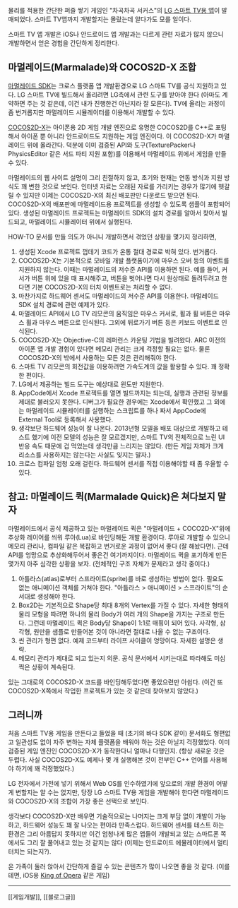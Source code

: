 물리를 적용한 간단한 퍼즐 쌓기 게임인 "차곡차곡 서커스"의 [LG 스마트 TV용 앱](http://kr.lgappstv.com/appspc/store/product/retrieveProductInfo.lge?appId=166218)이 발매되었다. 스마트 TV앱까지 개발할지는 몰랐는데 알다가도 모를 일이다.

스마트 TV 앱 개발은 iOS나 안드로이드 앱 개발과는 다르게 관련 자료가 많지 않으니 개발하면서 얻은 경험을 간단하게 정리한다.

## 마멀레이드(Marmalade)와 COCOS2D-X 조합

[마멀레이드 SDK](http://www.madewithmarmalade.com/)는 크로스 플랫폼 앱 개발환경으로 LG 스마트 TV를 공식 지원하고 있다. LG 스마트 TV에 빌드해서 올리려면 LG측에서 관련 도구를 받아야 한다 (아마도 계약하면 주는 것 같은데, 이건 내가 진행한건 아닌지라 잘 모른다). TV에 올리는 과정이 좀 번거롭지만 마멀레이드 시뮬레이터를 이용해서 개발할 수 있다.

[COCOS2D-X](http://www.cocos2d-x.org/)는 아이폰용 2D 게임 개발 엔진으로 유명한 COCOS2D를 C++로 포팅해서 아이폰 뿐 아니라 안드로이드도 지원하는 게임 엔진이다. 이 COCOS2D-X가 마멀레이드 위에 올라간다. 덕분에 이미 검증된 API와 도구(TexturePacker나 PhysicsEditor 같은 서드 파티 지원 포함)를 이용해서 마멀레이드 위에서 게임을 만들 수 있다.

마멀레이드의 웹 사이트 설명이 그리 친절하지 않고, 초기와 현재는 연동 방식과 지원 방식도 꽤 변한 것으로 보인다. 인터넷 자료는 오래된 자료를 가리키는 경우가 많기에 헷갈릴 수 있지만 이제는 COCOS2D-X의 최신 배포판만 다운로드 받으면 된다. COCOS2D-X의 배포판에 마멀레이드용 프로젝트를 생성할 수 있도록 샘플이 포함되어 있다. 생성된 마멀레이드 프로젝트는 마멀레이드 SDK의 설치 경로를 알아서 찾아서 빌드되고, 마멀레이드 시뮬레이터 위에서 실행된다.

HOW-TO 문서를 만들 의도가 아니니 개발하면서 겪었던 상황을 몇가지 정리하면,

1. 생성된 Xcode 프로젝트 껍데기 코드가 온통 절대 경로로 박혀 있다. 번거롭다.
2. COCOS2D-X는 기본적으로 모바일 개발 플랫폼이기에 마우스 오버 등의 이벤트를 지원하지 않는다. 이때는 마멀레이드의 저수준 API를 이용하면 된다. 예를 들어, 커서가 버튼 위에 있을 때 표시해주고, 버튼을 벗어나면 다시 원상태로 돌려두려고 한다면 기본 COCOS2D-X의 터치 이벤트로는 처리할 수 없다.
3. 마찬가지로 하드웨어 센서도 마멀레이드의 저수준 API를 이용한다. 마멀레이드 SDK 설치 경로에 관련 예제가 있다.
4. 마멀레이드 API에서 LG TV 리모콘의 움직임은 마우스 커서로, 휠과 휠 버튼은 마우스 휠과 마우스 버튼으로 인식된다. 그외에 뒤로가기 버튼 등은 키보드 이벤트로 인식된다.
5. COCOS2D-X는 Objective-C의 레퍼런스 카운팅 기법을 빌려왔다. ARC 이전의 아이폰 앱 개발 경험이 있다면 메모리 관리는 크게 걱정할 필요는 없다. 물론 COCOS2D-X의 밖에서 사용하는 모든 것은 관리해줘야 한다.
6. 스마트 TV 리모콘의 회전값을 이용하려면 가속도계의 값을 활용할 수 있다. 꽤 정확한 편이다.
7. LG에서 제공하는 빌드 도구는 예상대로 윈도만 지원한다.
8. AppCode에서 Xcode 프로젝트를 열면 빌드까지는 되는데, 실행과 관련된 정보를 제대로 불러오지 못한다. 디버그가 필요한 경우에는 Xcode에서 확인했고 그 외에는 마멀레이드 시뮬레이터를 실행하는 스크립트를 하나 짜서 AppCode에 External Tool로 등록해서 사용했다.
9. 생각보단 하드웨어 성능이 잘 나온다. 2013년형 모델을 배포 대상으로 개발하고 테스트 했기에 이전 모델의 성능은 잘 모르겠지만, 스마트 TV의 전체적으로 느린 UI 반응 속도 때문에 겁 먹었는데 생각만큼 느리지는 않았다. (만든 게임 자체가 크게 리소스를 사용하지는 않는다는 사실도 잊지는 말자.)
10. 크로스 컴파일 엄청 오래 걸린다. 하드웨어 센서를 직접 이용해야할 때 좀 우울할 수 있다.

## 참고: 마멀레이드 퀵(Marmalade Quick)은 쳐다보지 말자

마멀레이드에서 공식 제공하고 있는 마멀레이드 퀵은 "마멀레이드 + COCO2D-X"위에 추상화 레이어를 씌워 루아(Lua)로 바인딩해둔 개발 환경이다. 루아로 개발할 수 있으니 메모리 관리나, 컴파일 같은 복잡하고 번거로운 과정이 없어서 좋다 (잘 해놨다면). 근데 API를 엉망으로 추상화해두어서 좋은건 여기까지이다. 마멀레이드 퀵을 포기하게 만든 몇가지 아주 심각한 상황을 보자. (전체적인 구조 자체가 문제라고 생각 중이다.)

1. 아틀라스(atlas)로부터 스프라이트(sprite)를 바로 생성하는 방법이 없다. 필요도 없는 애니메이션 객체를 거쳐야 한다. "아틀라스 > 애니메이션 > 스프라이트"의 순서대로 생성해야 한다.
2. Box2D는 기본적으로 Shape당 최대 8개의 Vertex를 가질 수 있다. 자세한 형태의 물리 모형을 따려면 하나의 물리 Body가 여러 개의 Shape을 가지는 구조로 만든다. 그런데 마멀레이드 퀵은 Body당 Shape이 1:1로 매핑이 되어 있다. 사각형, 삼각형, 원만을 샘플로 만들어본 것이 아니라면 절대로 나올 수 없는 구조이다.
3. 씬 관리가 형편 없다. 예제 코드부터 라이프 사이클이 엉망이다. 자세한 설명은 생략. 
4. 메모리 관리가 제대로 되고 있는지 의문. 공식 문서에서 시키는대로 따라해도 미심쩍은 상황이 계속된다.

있는 그대로의 COCOS2D-X 코드를 바인딩해두었다면 좋았으련만 아쉽다. (이건 또 COCOS2D-X쪽에서 작업한 프로젝트가 있는 것 같은데 찾아보지 않았다.)

##  그러니까

처음 스마트 TV용 게임을 만든다고 들었을 때 (초기의 바다 SDK 같이) 문서화도 형편없고 일관성도 없이 자주 변하는 자체 플랫폼을 배워야 하는 것은 아닐지 걱정했었다. 이미 검증된 게임 엔진인 COCOS2D-X가 동작한다니 얼마나 다행인지. (항상 새로운 것은 두렵다. 사실 COCOS2D-X도 예제나 몇 개 실행해본 것이 전부인 C++ 언어를 사용해야 하기에 꽤 걱정했었다.)

LG 전자에서 가전에 넣기 위해서 Web OS를 인수하였기에 앞으로의 개발 환경이 어떻게 변할지는 알 수는 없지만, 당장 LG 스마트 TV용 게임을 개발해야 한다면 마멀레이드와 COCOS2D-X의 조합이 가장 좋은 선택으로 보인다.

생각보다 COCOS2D-X만 배우면 기술적으로는 나머지는 크게 부담 없이 개발이 가능하고, 하드웨어 성능도 꽤 잘 나오는 편이라 만족스럽다. 하드웨어 센서를 테스트 하는 환경은 그리 아름답지 못하지만 이건 엄청나게 많은 앱들이 개발되고 있는 스마트폰 쪽에서도 그리 잘 풀어내고 있는 것 같지는 않다 (이제는 안드로이드 에뮬레이터에서 멀티터치는 되는지?). 

온 가족이 둘러 앉아서 간단하게 즐길 수 있는 콘텐츠가 많이 나오면 좋을 것 같다. (이를테면, iOS용 [King of Opera](https://itunes.apple.com/kr/app/king-opera-multiplayer-party/id408697793?mt=8) 같은 게임)

* * *

[[게임개발]], [[블로그글]]